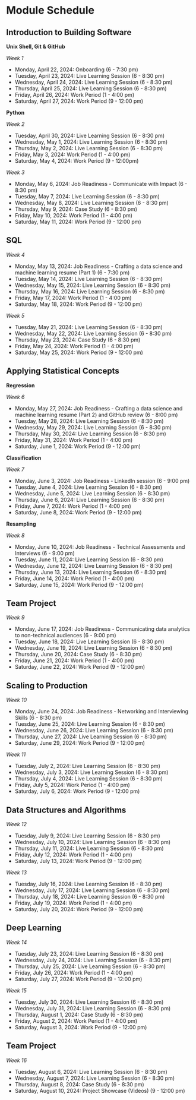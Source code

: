 # Module Schedule

## Introduction to Building Software
**Unix Shell, Git & GitHub**

*Week 1*
  - Monday, April 22, 2024: Onboarding (6 - 7:30 pm)
  - Tuesday, April 23, 2024: Live Learning Session (6 - 8:30 pm)
  - Wednesday, April 24, 2024: Live Learning Session (6 - 8:30 pm)
  - Thursday, April 25, 2024: Live Learning Session (6 - 8:30 pm)
  - Friday, April 26, 2024: Work Period (1 - 4:00 pm)
  - Saturday, April 27, 2024: Work Period (9 - 12:00 pm)

**Python** 

*Week 2*

- Tuesday, April 30, 2024: Live Learning Session (6 - 8:30 pm)
- Wednesday, May 1, 2024: Live Learning Session (6 - 8:30 pm)
- Thursday, May 2, 2024: Live Learning Session (6 - 8:30 pm)
- Friday, May 3, 2024: Work Period (1 - 4:00 pm)
- Saturday, May 4, 2024: Work Period (9 - 12:00pm)

*Week 3*
- Monday, May 6, 2024: Job Readiness - Communicate with Impact (6 - 8:30 pm) 
- Tuesday, May 7, 2024: Live Learning Session (6 - 8:30 pm)
- Wednesday, May 8, 2024: Live Learning Session (6 - 8:30 pm)
- Thursday, May 9, 2024: Case Study (6 - 8:30 pm)
- Friday, May 10, 2024: Work Period (1 - 4:00 pm)
- Saturday, May 11, 2024: Work Period (9 - 12:00 pm)

## SQL
*Week 4*
- Monday, May 13, 2024: Job Readiness - Crafting a data science and machine learning resume (Part 1) (6 - 7:30 pm)
- Tuesday, May 14, 2024: Live Learning Session (6 - 8:30 pm)
- Wednesday, May 15, 2024: Live Learning Session (6 - 8:30 pm)
- Thursday, May 16, 2024: Live Learning Session (6 - 8:30 pm)
- Friday, May 17, 2024: Work Period (1 - 4:00 pm)
- Saturday, May 18, 2024: Work Period (9 - 12:00 pm)

*Week 5*
- Tuesday, May 21, 2024: Live Learning Session (6 - 8:30 pm)
- Wednesday, May 22, 2024: Live Learning Session (6 - 8:30 pm)
- Thursday, May 23, 2024: Case Study (6 - 8:30 pm)
- Friday, May 24, 2024: Work Period (1 - 4:00 pm)
- Saturday, May 25, 2024: Work Period (9 - 12:00 pm)

## Applying Statistical Concepts
**Regression**

*Week 6*
- Monday, May 27, 2024: Job Readiness - Crafting a data science and machine learning resume (Part 2) and GitHub review (6 - 8:00 pm) 
- Tuesday, May 28, 2024: Live Learning Session (6 - 8:30 pm)
- Wednesday, May 29, 2024: Live Learning Session (6 - 8:30 pm)
- Thursday, May 30, 2024: Live Learning Session (6 - 8:30 pm)
- Friday, May 31, 2024: Work Period (1 - 4:00 pm)
- Saturday, June 1, 2024: Work Period (9 - 12:00 pm)



**Classification**

*Week 7*
- Monday, June 3, 2024: Job Readiness - LinkedIn session (6 - 9:00 pm) 
- Tuesday, June 4, 2024: Live Learning Session (6 - 8:30 pm)
- Wednesday, June 5, 2024: Live Learning Session (6 - 8:30 pm)
- Thursday, June 6, 2024: Live Learning Session (6 - 8:30 pm)
- Friday, June 7, 2024: Work Period (1 - 4:00 pm)
- Saturday, June 8, 2024: Work Period (9 - 12:00 pm)



**Resampling**

*Week 8*
- Monday, June 10, 2024: Job Readiness - Technical Assessments and Interviews (6 - 9:00 pm) 
- Tuesday, June 11, 2024: Live Learning Session (6 - 8:30 pm)
- Wednesday, June 12, 2024: Live Learning Session (6 - 8:30 pm)
- Thursday, June 13, 2024: Live Learning Session (6 - 8:30 pm)
- Friday, June 14, 2024: Work Period (1 - 4:00 pm)
- Saturday, June 15, 2024: Work Period (9 - 12:00 pm)

## Team Project
*Week 9*
- Monday, June 17, 2024: Job Readiness - Communicating data analytics to non-technical audiences (6 - 9:00 pm) 
- Tuesday, June 18, 2024: Live Learning Session (6 - 8:30 pm)
- Wednesday, June 19, 2024: Live Learning Session (6 - 8:30 pm)
- Thursday, June 20, 2024: Case Study (6 - 8:30 pm)
- Friday, June 21, 2024: Work Period (1 - 4:00 pm)
- Saturday, June 22, 2024: Work Period (9 - 12:00 pm)

## Scaling to Production
*Week 10*

- Monday, June 24, 2024: Job Readiness - Networking and Interviewing Skills (6 - 8:30 pm) 
- Tuesday, June 25, 2024: Live Learning Session (6 - 8:30 pm)
- Wednesday, June 26, 2024: Live Learning Session (6 - 8:30 pm)
- Thursday, June 27, 2024: Live Learning Session (6 - 8:30 pm)
- Saturday, June 29, 2024: Work Period (9 - 12:00 pm)

*Week 11*

- Tuesday, July 2, 2024: Live Learning Session (6 - 8:30 pm)
- Wednesday, July 3, 2024: Live Learning Session (6 - 8:30 pm)
- Thursday, July 4, 2024: Live Learning Session (6 - 8:30 pm)
- Friday, July 5, 2024: Work Period (1 - 4:00 pm)
- Saturday, July 6, 2024: Work Period (9 - 12:00 pm)

## Data Structures and Algorithms

*Week 12*

- Tuesday, July 9, 2024: Live Learning Session (6 - 8:30 pm)
- Wednesday, July 10, 2024: Live Learning Session (6 - 8:30 pm)
- Thursday, July 11, 2024: Live Learning Session (6 - 8:30 pm)
- Friday, July 12, 2024: Work Period (1 - 4:00 pm)
- Saturday, July 13, 2024: Work Period (9 - 12:00 pm)

*Week 13*

- Tuesday, July 16, 2024: Live Learning Session (6 - 8:30 pm)
- Wednesday, July 17, 2024: Live Learning Session (6 - 8:30 pm)
- Thursday, July 18, 2024: Live Learning Session (6 - 8:30 pm)
- Friday, July 19, 2024: Work Period (1 - 4:00 pm)
- Saturday, July 20, 2024: Work Period (9 - 12:00 pm)

## Deep Learning
*Week 14*

- Tuesday, July 23, 2024: Live Learning Session (6 - 8:30 pm)
- Wednesday, July 24, 2024: Live Learning Session (6 - 8:30 pm)
- Thursday, July 25, 2024: Live Learning Session (6 - 8:30 pm)
- Friday, July 26, 2024: Work Period (1 - 4:00 pm)
- Saturday, July 27, 2024: Work Period (9 - 12:00 pm)

*Week 15*

- Tuesday, July 30, 2024: Live Learning Session (6 - 8:30 pm)
- Wednesday, July 31, 2024: Live Learning Session (6 - 8:30 pm)
- Thursday, August 1, 2024: Case Study (6 - 8:30 pm)
- Friday, August 2, 2024: Work Period (1 - 4:00 pm)
- Saturday, August 3, 2024: Work Period (9 - 12:00 pm)

## Team Project
*Week 16*
- Tuesday, August 6, 2024: Live Learning Session (6 - 8:30 pm)
- Wednesday, August 7, 2024: Live Learning Session (6 - 8:30 pm)
- Thursday, August 8, 2024: Case Study (6 - 8:30 pm)
- Saturday, August 10, 2024: Project Showcase (Videos) (9 - 12:00 pm)

